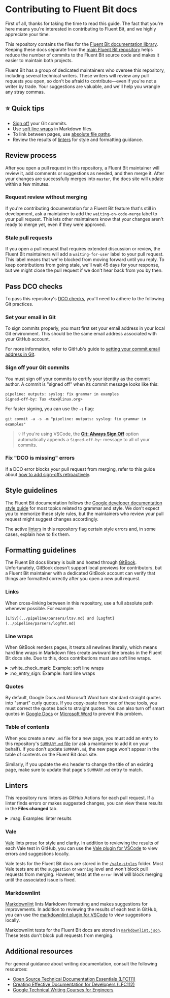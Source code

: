 <!-- vale off -->
<!-- markdownlint-disable MD033 -->

# Contributing to Fluent Bit docs

First of all, thanks for taking the time to read this guide. The fact that you're here means you're interested in contributing to Fluent Bit, and we highly appreciate your time.

This repository contains the files for the [Fluent Bit documentation library](https://docs.fluentbit.io/). Keeping these docs separate from the [main Fluent Bit repository](https://github.com/fluent/fluent-bit) helps reduce the number of commits to the Fluent Bit source code and makes it easier to maintain both projects.

Fluent Bit has a group of dedicated maintainers who oversee this repository, including several technical writers. These writers will review any pull requests you open, so don't be afraid to contribute—even if you're not a writer by trade. Your suggestions are valuable, and we'll help you wrangle any stray commas.

## :star: Quick tips

- [Sign off](#sign-off-your-git-commits) your Git commits.
- Use [soft line wraps](#line-wraps) in Markdown files.
- To link between pages, use [absolute file paths](#links).
- Review the results of [linters](#linters) for style and formatting guidance.

## Review process

After you open a pull request in this repository, a Fluent Bit maintainer will review it, add comments or suggestions as needed, and then merge it. After your changes are successfully merges into `master`, the docs site will update within a few minutes.

### Request review without merging

If you're contributing documentation for a Fluent Bit feature that's still in development, ask a maintainer to add the `waiting-on-code-merge` label to your pull request. This lets other maintainers know that your changes aren't ready to merge yet, even if they were approved.

### Stale pull requests

If you open a pull request that requires extended discussion or review, the Fluent Bit maintainers will add a `waiting-for-user` label to your pull request. This label means that we're blocked from moving forward until you reply. To keep contributions from going stale, we'll wait 45 days for your response, but we might close the pull request if we don't hear back from you by then.

## Pass DCO checks

To pass this repository's [DCO checks](https://github.com/apps/dco), you'll need to adhere to the following Git practices.

### Set your email in Git

To sign commits properly, you must first set your email address in your local Git environment. This should be the same email address associated with your GitHub account.

For more information, refer to GitHub's guide to [setting your commit email address in Git](https://docs.github.com/en/account-and-profile/setting-up-and-managing-your-personal-account-on-github/managing-email-preferences/setting-your-commit-email-address#setting-your-commit-email-address-in-git).

### Sign off your Git commits

You must sign off your commits to certify your identity as the commit author. A commit is "signed off" when its commit message looks like this:

```text
pipeline: outputs: syslog: fix grammar in examples
Signed-off-by: Tux <tux@linux.org>
```

For faster signing, you can use the `-s` flag:

`git commit -a -s -m "pipeline: outputs: syslog: fix grammar in examples"`

> :bulb: If you're using VSCode, the [**Git: Always Sign Off**](https://github.com/microsoft/vscode/issues/83096#issuecomment-545350047) option automatically appends a `Signed-off-by:` message to all of your commits.

### Fix "DCO is missing" errors

If a DCO error blocks your pull request from merging, refer to this guide about [how to add sign-offs retroactively](https://github.com/src-d/guide/blob/master/developer-community/fix-DCO.md#how-to-add-sign-offs-retroactively).

## Style guidelines

The Fluent Bit documentation follows the [Google developer documentation style guide](https://developers.google.com/style) for most topics related to grammar and style. We don't expect you
to memorize these style rules, but the maintainers who review your pull request might suggest changes accordingly.

The active [linters](#linters) in this repository flag certain style errors and, in some cases, explain how to fix them.

## Formatting guidelines

The Fluent Bit docs library is built and hosted through [GitBook](https://docs.gitbook.com/). Unfortunately, GitBook doesn't support local previews for contributors, but a Fluent Bit maintainer with a dedicated GitBook account can verify that things are formatted correctly after you open a new pull request.

### Links

When cross-linking between in this repository, use a full absolute path whenever
possible. For example:

```text
[LTSV](../pipeline/parsers/ltsv.md) and [Logfmt](../pipeline/parsers/logfmt.md)
```

### Line wraps

When GitBook renders pages, it treats all newlines literally, which means hard line wraps in Markdown files create awkward line breaks in the Fluent Bit docs site. Due to this, docs contributions must use soft line wraps.

<details>
<summary>:white_check_mark: Example: soft line wraps</summary>

```text
Soft-wrapped text uses newlines only to mark the end of a paragraph. From the perspective of a text editor, this means each paragraph looks like a single, unbroken line of text.

After two newlines, another paragraph begins.
```

</details>

<details>
<summary>:no_entry_sign: Example: hard line wraps</summary>

```text
Hard-wrapped text uses newlines
in the middle of sentences and
paragraphs.

This can make text easier for
humans to read, but GitBook
renders hard line wraps
awkwardly.
```

</details>

### Quotes

By default, Google Docs and Microsoft Word turn standard straight quotes into "smart"
curly quotes. If you copy-paste from one of these tools, you must correct the quotes back to straight quotes. You can also turn off smart quotes in [Google Docs](https://support.google.com/docs/thread/217182974/can-i-turn-smart-quotes-off-in-a-google-doc?hl=en) or [Microsoft Word](https://support.microsoft.com/en-us/office/smart-quotes-in-word-and-powerpoint-702fc92e-b723-4e3d-b2cc-71dedaf2f343) to prevent this problem.

### Table of contents

When you create a new `.md` file for a new page, you must add an entry to this repository's [`SUMMARY.md` file](https://github.com/fluent/fluent-bit-docs/blob/master/SUMMARY.md) (or ask a maintainer to add it on your behalf). If you don't update `SUMMARY.md`, the new page won't appear in the table of contents on the Fluent Bit docs site.

Similarly, if you update the `#h1` header to change the title of an existing page, make sure to update that page's `SUMMARY.md` entry to match.

## Linters

This repository runs linters as GitHub Actions for each pull request. If a linter finds errors or makes suggested changes, you can view these results in the **Files changed** tab.

<details>
<summary>:mag: Examples: linter results</summary>

![An example of a warning-level Vale result.](/.gitbook/assets/vale-example-warning.png)

![An example of an error-level Vale result.](/.gitbook/assets/vale-example-error.png)

![An example of a Markdownlint result.](/.gitbook/assets/markdownlint-example.png)

</details>

### Vale

[Vale](https://vale.sh/docs/) lints prose for style and clarity. In addition to reviewing the results of each Vale test in GitHub, you can use the [Vale plugin for VSCode](https://marketplace.visualstudio.com/items?itemName=ChrisChinchilla.vale-vscode) to view errors and suggestions locally.

Vale tests for the Fluent Bit docs are stored in the [`/vale-styles`](https://github.com/fluent/fluent-bit-docs/tree/master/vale-styles) folder. Most Vale tests are at the `suggestion` or `warning` level and won't block pull requests from merging. However, tests at the `error` level will block merging until the associated issue is fixed.

### Markdownlint

[Markdownlint](https://github.com/markdownlint/markdownlint) lints Markdown formatting and makes suggestions for improvements. In addition to reviewing the results of each test in GitHub, you can use the [markdownlint plugin for VSCode](https://marketplace.visualstudio.com/items?itemName=DavidAnson.vscode-markdownlint) to view suggestions locally.

Markdownlint tests for the Fluent Bit docs are stored in [`markdownlint.json`](https://github.com/fluent/fluent-bit-docs/blob/master/.markdownlint.json). These tests don't block pull requests from merging.

## Additional resources

For general guidance about writing documentation, consult the following resources:

- [Open Source Technical Documentation Essentials (LFC111)](https://training.linuxfoundation.org/training/open-source-technical-documentation-essentials-lfc111/)
- [Creating Effective Documentation for Developers (LFC112)](https://training.linuxfoundation.org/training/creating-effective-documentation-for-developers-lfc112/)
- [Google Technical Writing Courses for Engineers](https://developers.google.com/tech-writing)

<!-- vale on -->
<!-- markdownlint-disable MD033 -->
